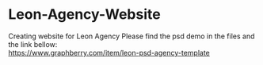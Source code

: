 # Leon-Agency-Website
Creating website for Leon Agency
Please find the psd demo in the files and the link bellow: <br />
https://www.graphberry.com/item/leon-psd-agency-template
